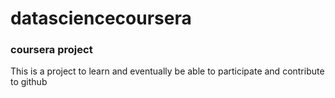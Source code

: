 datasciencecoursera
===================

### coursera project
This is a project to learn and eventually be able to participate and contribute to github

